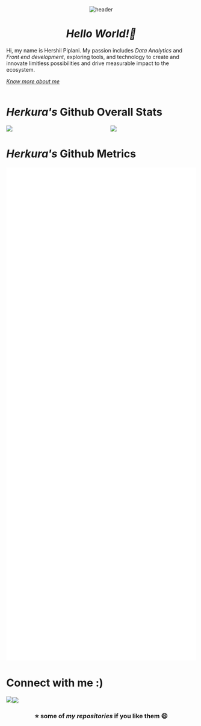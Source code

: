<div align="center"><img src="https://user-images.githubusercontent.com/54028832/216823603-538380b4-0338-4dd8-9298-cbc048e422f0.png" alt="header" width="650px" height="250px"></div>

<html>
  <head>
    <link href="https://cdn.jsdelivr.net/npm/bootstrap@5.1.3/dist/css/bootstrap.min.css" rel="stylesheet"/>
  </head>
  <body>
      <div>
        <h1 align="center"><i>Hello World!👋</i></h1>
        <p> Hi, my name is Hershil Piplani. My passion includes <em>Data Analytics</em> and <em>Front end development</em>, exploring tools, and technology to      create and innovate limitless possibilities and drive measurable impact to the ecosystem.</p>
        <a href="https://herkura.is-a.dev/"><em>Know more about me</em></a>
      </div>
    <br>
    <div>
      <h1><i>Herkura's</i> Github Overall Stats</h1>
      <img src = "https://github-readme-streak-stats.herokuapp.com?user=herkura&theme=gotham" width = "45%" align = "right"/>
      <img src = "https://github-readme-stats.vercel.app/api?username=herkura&theme=gotham&show_icons=true" width = "45%"/>
    </div>
    <div>
      <h1><em>Herkura's</em> Github Metrics</h1>
      <div align="center"><img src="github-metrics.svg" width=600/></div>
     <div>
      <h1>Connect with me :)</h1>
        <a href="https://hershilpiplani.medium.com/"> <img align="left" src="https://img.shields.io/badge/Medium-12100E?style=for-the-badge&logo=medium&logoColor=white"  height="30"></a>
        <a href="https://www.linkedin.com/in/hershil-piplani-639a83178/"> <img align="center" src="https://img.shields.io/badge/LinkedIn-0077B5?style=for-the-badge&logo=linkedin&logoColor=white" height="25"></a>
      <br>
     </div>
     <h3 align="center">⭐ some of <em>my repositories</em> if you like them 😄</h3>
  </body>
</html>












